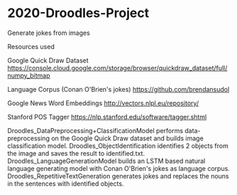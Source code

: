 # 2020-Droodles-Project
Generate jokes from images


Resources used

Google Quick Draw Dataset
https://console.cloud.google.com/storage/browser/quickdraw_dataset/full/numpy_bitmap

Language Corpus (Conan O'Brien's jokes)
https://github.com/brendansudol

Google News Word Embeddings
http://vectors.nlpl.eu/repository/

Stanford POS Tagger
https://nlp.stanford.edu/software/tagger.shtml



Droodles_DataPreprocessing+ClassificationModel performs data-preprocessing on the Google Quick Draw dataset and builds image classification model. 
Droodles_ObjectIdentification identifies 2 objects from the image and saves the result to identified.txt.
Droodles_LanguageGenerationModel builds an LSTM based natural language generating model with Conan O'Brien's jokes as language corpus.
Droodles_RepetitiveTextGeneration generates jokes and replaces the nouns in the sentences with identified objects.
